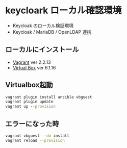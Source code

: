 # keycloark ローカル確認環境

+ Keycloak のローカル検証環境
+ Keycloak / MariaDB / OpenLDAP 連携

## ローカルにインストール

+ [Vagrant](https://www.vagrantup.com/downloads) ver 2.2.13
+ [Virtual Box](https://www.virtualbox.org/wiki/Downloads) ver 6.1.16

## Virtualbox起動

~~~cmd
vagrant plugin install ansible vbguest
vagrant plugin update
vagrant up --provision
~~~

## エラーになった時

~~~sh
vagrant vbguest --do install
vagrant reload --provision
~~~
